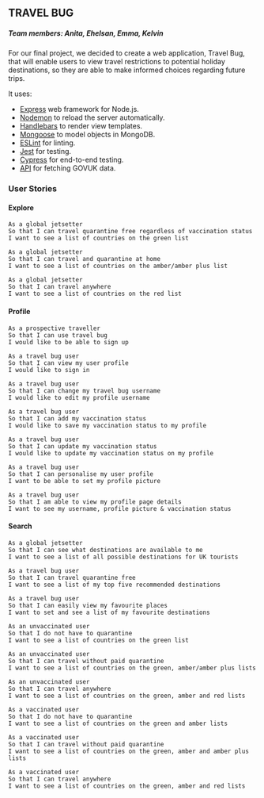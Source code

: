 ## TRAVEL BUG
##### Team members: Anita, Ehelsan, Emma, Kelvin

For our final project, we decided to create a web application, Travel Bug, that will enable users to view travel restrictions to potential holiday destinations, so they are able to make informed choices regarding future trips.

It uses:
- [Express](https://expressjs.com/) web framework for Node.js.
- [Nodemon](https://nodemon.io/) to reload the server automatically.
- [Handlebars](https://handlebarsjs.com/) to render view templates.
- [Mongoose](https://mongoosejs.com) to model objects in MongoDB.
- [ESLint](https://eslint.org) for linting.
- [Jest](https://jestjs.io/) for testing.
- [Cypress](https://www.cypress.io/) for end-to-end testing.
- [API](https://www.gov.uk/api/content/foreign-travel-advice) for fetching GOVUK data.


### User Stories


#### Explore

```
As a global jetsetter
So that I can travel quarantine free regardless of vaccination status
I want to see a list of countries on the green list
```

```
As a global jetsetter
So that I can travel and quarantine at home
I want to see a list of countries on the amber/amber plus list
```

```
As a global jetsetter
So that I can travel anywhere
I want to see a list of countries on the red list
```

#### Profile

```
As a prospective traveller
So that I can use travel bug
I would like to be able to sign up
```

```
As a travel bug user
So that I can view my user profile
I would like to sign in
```

```
As a travel bug user
So that I can change my travel bug username
I would like to edit my profile username
```

```
As a travel bug user
So that I can add my vaccination status
I would like to save my vaccination status to my profile
```

```
As a travel bug user
So that I can update my vaccination status
I would like to update my vaccination status on my profile
```

```
As a travel bug user
So that I can personalise my user profile
I want to be able to set my profile picture
```

```
As a travel bug user
So that I am able to view my profile page details
I want to see my username, profile picture & vaccination status
```

#### Search

```
As a global jetsetter
So that I can see what destinations are available to me
I want to see a list of all possible destinations for UK tourists
```

```
As a travel bug user
So that I can travel quarantine free
I want to see a list of my top five recommended destinations
```

```
As a travel bug user
So that I can easily view my favourite places
I want to set and see a list of my favourite destinations
```

```
As an unvaccinated user
So that I do not have to quarantine
I want to see a list of countries on the green list
```

```
As an unvaccinated user
So that I can travel without paid quarantine
I want to see a list of countries on the green, amber/amber plus lists
```

```
As an unvaccinated user
So that I can travel anywhere
I want to see a list of countries on the green, amber and red lists
```

```
As a vaccinated user
So that I do not have to quarantine
I want to see a list of countries on the green and amber lists
```

```
As a vaccinated user
So that I can travel without paid quarantine
I want to see a list of countries on the green, amber and amber plus lists
```

```
As a vaccinated user
So that I can travel anywhere
I want to see a list of countries on the green, amber and red lists
```
